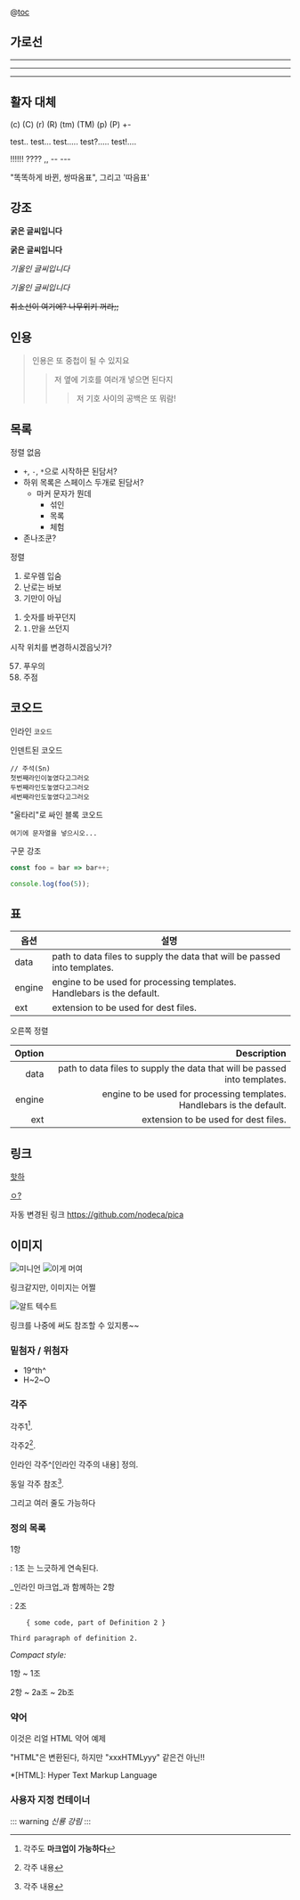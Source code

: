 @[toc](목차)

## 가로선

---

---

---

## 활자 대체

(c) (C) (r) (R) (tm) (TM) (p) (P) +-

test.. test... test..... test?..... test!....

!!!!!! ???? ,, -- ---

"똑똑하게 바뀐, 쌍따옴표", 그리고 '따음표'

## 강조

**굵은 글씨입니다**

**굵은 글씨입니다**

_기울인 글씨입니다_

_기울인 글씨입니다_

~~취소선이 여기에? 나무위키 꺼라;;~~

## 인용

> 인용은 또 중첩이 될 수 있지요
>
> > 저 옆에 기호를 여러개 넣으면 된다지
> >
> > > 저 기호 사이의 공백은 또 뭐람!

## 목록

정렬 없음

- `+`, `-`, `*`으로 시작하믄 된담서?
- 하위 목록은 스페이스 두개로 된담서?
  - 마커 문자가 뭔데
    - 섞인
    * 목록
    - 체험
- 존나조쿤?

정렬

1.  로우렘 입숨
2.  난로는 바보
3.  기만이 아님

1)  숫자를 바꾸던지
1)  `1.`만을 쓰던지

시작 위치를 변경하시겠읍닛가?

57. 푸우의
1.  주점

## 코오드

인라인 `코오드`

인덴트된 코오드

    // 주석(Sn)
    첫번째라인이놓였다고그러오
    두번째라인도놓였다고그러오
    세번째라인도놓였다고그러오

"울타리"로 싸인 블록 코오드

```
여기에 문자열을 넣으시오...
```

구문 강조

```js
const foo = bar => bar++;

console.log(foo(5));
```

## 표

| 옵션   | 설명                                                                      |
| ------ | ------------------------------------------------------------------------- |
| data   | path to data files to supply the data that will be passed into templates. |
| engine | engine to be used for processing templates. Handlebars is the default.    |
| ext    | extension to be used for dest files.                                      |

오른쪽 정렬

| Option |                                                               Description |
| -----: | ------------------------------------------------------------------------: |
|   data | path to data files to supply the data that will be passed into templates. |
| engine |    engine to be used for processing templates. Handlebars is the default. |
|    ext |                                      extension to be used for dest files. |

## 링크

[핫하](http://dev.nodeca.com)

[ㅇ?](http://nodeca.github.io/pica/demo/ "ㅇ!")

자동 변경된 링크 https://github.com/nodeca/pica

## 이미지

![미니언](https://octodex.github.com/images/minion.png)
![이게 머여](https://octodex.github.com/images/stormtroopocat.jpg "ㅎㅅㅎ")

링크같지만, 이미지는 어쩔

![알트 텍수트][id]

링크를 나중에 써도 참조할 수 있지롱~~

[id]: https://octodex.github.com/images/dojocat.jpg "개쩌는군"

### 밑첨자 / 위첨자

- 19^th^
- H~2~O

### 각주

각주1[^first].

각주2[^second].

인라인 각주^[인라인 각주의 내용] 정의.

동일 각주 참조[^second].

[^first]: 각주도 **마크업이 가능하다**

  그리고 여러 줄도 가능하다

[^second]: 각주 내용

### 정의 목록

1항

: 1조
는 느긋하게 연속된다.

_인라인 마크업_과 함께하는 2항

: 2조

        { some code, part of Definition 2 }

    Third paragraph of definition 2.

_Compact style:_

1항
~ 1조

2항
~ 2a조
~ 2b조

### 약어

이것은 리얼 HTML 약어 예제

"HTML"은 변환된다, 하지만 "xxxHTMLyyy" 같은건 아닌!!

*[HTML]: Hyper Text Markup Language

### 사용자 지정 컨테이너

::: warning
_신룡 강림_
:::
